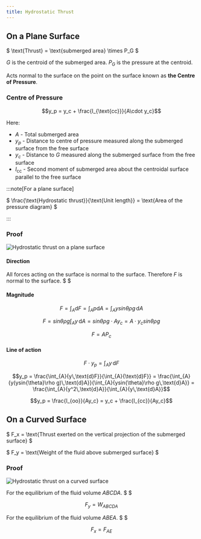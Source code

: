 ```yaml
---
title: Hydrostatic Thrust
---
```


## On a Plane Surface

$ \text{Thrust} = \text{submerged area} \times P_G $

$G$ is the centroid of the submerged area. $P_G$ is the pressure at the
centroid.

Acts normal to the surface on the point on the surface known as **the Centre of
Pressure**.

### Centre of Pressure

```math
y_p = y_c + \frac{I_{\text{cc}}}{A\cdot y_c}
```

Here:

- $A$ - Total submerged area
- $y_p$ - Distance to centre of pressure measured along the submerged surface
  from the free surface
- $y_c$ - Distance to $G$ measured along the submerged surface from the free
  surface
- $I_{\text{cc}}$ - Second moment of submerged area about the centroidal surface
  parallel to the free surface

:::note[For a plane surface]

$ \frac{\text{Hydrostatic thrust}}{\text{Unit length}} = \text{Area of the
pressure diagram} $

:::

### Proof

![Hydrostatic thrust on a plane surface](/fluids/hydrostatic-thrust-on-a-plane.jpeg)

#### Direction

All forces acting on the surface is normal to the surface. Therefore $F$ is
normal to the surface. $ $

#### Magnitude

```math
F = \int_A{\text{d}F}
= \int_A{p\text{d}A}
= \int_A{ysin{\theta}\rho g\, \text{d}A}
```

```math
F = sin{\theta}\rho g \int_A{y\,\text{d}A}
= sin{\theta}\rho g \cdot A y_{c}
= A\cdot {y_{c}sin{\theta}\rho g}
```

```math
F = AP_c
```

#### Line of action

```math
F \cdot y_p = \int_{A}{y\,\text{d}F}
```

```math
y_p = \frac{\int_{A}{y\,\text{d}F}}{\int_{A}{\text{d}F}}
= \frac{\int_{A}{y(ysin{\theta}\rho g)\,\text{d}A}}{\int_{A}{ysin{\theta}\rho g\,\text{d}A}}
= \frac{\int_{A}{y^2\,\text{d}A}}{\int_{A}{y\,\text{d}A}}
```

```math
y_p
= \frac{I_{oo}}{Ay_c}
= y_c + \frac{I_{cc}}{Ay_c}
```

## On a Curved Surface

$ F_x = \text{Thrust exerted on the vertical projection of the submerged
surface} $

$ F_y = \text{Weight of the fluid above submerged surface} $

### Proof

![Hydrostatic thrust on a curved surface](/fluids/hydrostatic-thrust-on-a-curved-surface.png)

For the equilibrium of the fluid volume $ABCDA$. $ $

```math
F_y = W_{ABCDA}
```

For the equilibrium of the fluid volume $ABEA$. $ $

```math
F_x = F_{AE}
```
